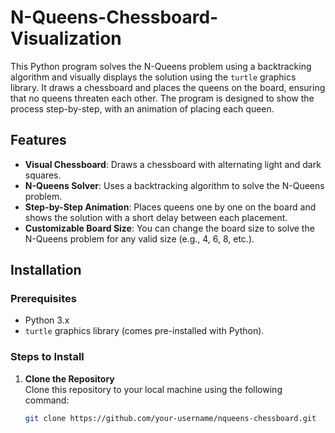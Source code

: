 # N-Queens-Chessboard-Visualization

This Python program solves the N-Queens problem using a backtracking algorithm and visually displays the solution using the `turtle` graphics library. It draws a chessboard and places the queens on the board, ensuring that no queens threaten each other. The program is designed to show the process step-by-step, with an animation of placing each queen.

## Features
- **Visual Chessboard**: Draws a chessboard with alternating light and dark squares.
- **N-Queens Solver**: Uses a backtracking algorithm to solve the N-Queens problem.
- **Step-by-Step Animation**: Places queens one by one on the board and shows the solution with a short delay between each placement.
- **Customizable Board Size**: You can change the board size to solve the N-Queens problem for any valid size (e.g., 4, 6, 8, etc.).

## Installation

### Prerequisites
- Python 3.x
- `turtle` graphics library (comes pre-installed with Python).

### Steps to Install
1. **Clone the Repository**  
   Clone this repository to your local machine using the following command:
   ```bash
   git clone https://github.com/your-username/nqueens-chessboard.git
